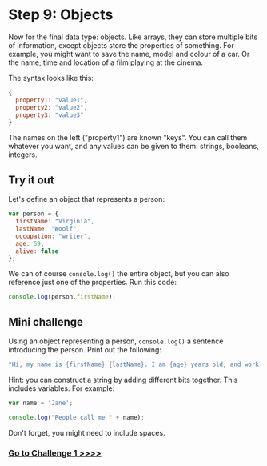 # Step 9: Objects

Now for the final data type: objects. Like arrays, they can store multiple bits of information, except objects store the properties of something. For example, you might want to save the name, model and colour of a car. Or the name, time and location of a film playing at the cinema.

The syntax looks like this:

```js
{
  property1: "value1",
  property2: "value2",
  property3: "value3"
}
```

The names on the left ("property1") are known "keys". You can call them whatever you want, and any values can be given to them: strings, booleans, integers.

## Try it out

Let's define an object that represents a person:

```js
var person = {
  firstName: "Virginia",
  lastName: "Woolf",
  occupation: "writer",
  age: 59,
  alive: false
};
```

We can of course `console.log()` the entire object, but you can also reference just one of the properties. Run this code:

```js
console.log(person.firstName);
```

## Mini challenge

Using an object representing a person, `console.log()` a sentence introducing the person. Print out the following:

```js
"Hi, my name is {firstName} {lastName}. I am {age} years old, and work as a {occupation}."
```

Hint: you can construct a string by adding different bits together. This includes variables. For example:

```js
var name = 'Jane';

console.log("People call me " + name);
```

Don't forget, you might need to include spaces.

### [Go to Challenge 1 >>>>](https://github.com/node-girls/beginners-javascript/blob/master/challenge01.md)
